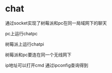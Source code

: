 # chat

通过socket实现了树莓派和pc在同一局域网下的聊天

pc上运行chatpc

树莓派上运行chatpi

树莓派和pc要连在同一个无线网下

ip地址可以打开cmd 通过ipconfig查询得到
